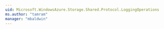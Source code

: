 ```yaml
---
uid: Microsoft.WindowsAzure.Storage.Shared.Protocol.LoggingOperations
ms.author: "tamram"
manager: "mbaldwin"
---
```

